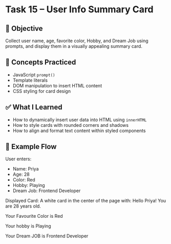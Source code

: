 # Task 15 – User Info Summary Card

## 🎯 Objective
Collect user name, age, favorite color, Hobby, and Dream Job using prompts, and display them in a visually appealing summary card.

## 🧠 Concepts Practiced
- JavaScript `prompt()`
- Template literals
- DOM manipulation to insert HTML content
- CSS styling for card design

## ✅ What I Learned
- How to dynamically insert user data into HTML using `innerHTML`
- How to style cards with rounded corners and shadows
- How to align and format text content within styled components

## 🔁 Example Flow
User enters:
- Name: Priya
- Age: 28
- Color: Red
- Hobby: Playing
- Dream Job: Frontend Developer

Displayed Card:
A white card in the center of the page with:
Hello Priya!
You are 28 years old.

Your Favourite Color is Red

Your hobby is Playing

Your Dream JOB is Frontend Developer
